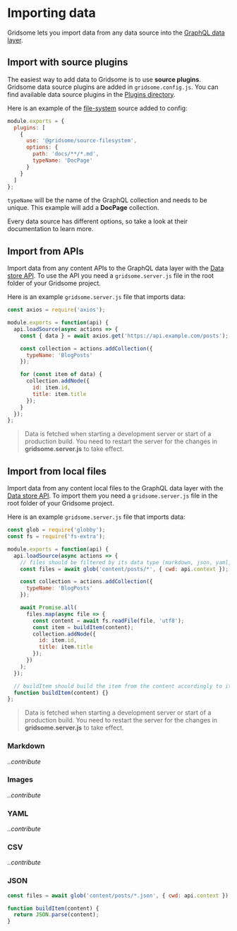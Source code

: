# Importing data

Gridsome lets you import data from any data source into the [GraphQL data layer](/docs/data-layer/).

## Import with source plugins

The easiest way to add data to Gridsome is to use **source plugins**. Gridsome data source plugins are added in `gridsome.config.js`. You can find available data source plugins in the [Plugins directory](/plugins).

Here is an example of the [file-system](/plugins/@gridsome/source-filesystem) source added to config:

```js
module.exports = {
  plugins: [
    {
      use: '@gridsome/source-filesystem',
      options: {
        path: 'docs/**/*.md',
        typeName: 'DocPage'
      }
    }
  ]
};
```

`typeName` will be the name of the GraphQL collection and needs to be unique. This example will add a **DocPage** collection.

Every data source has different options, so take a look at their documentation to learn more.

## Import from APIs

Import data from any content APIs to the GraphQL data layer with the [Data store API](/docs/data-store-api/). To use the API you need a `gridsome.server.js` file in the root folder of your Gridsome project.

Here is an example `gridsome.server.js` file that imports data:

```js
const axios = require('axios');

module.exports = function(api) {
  api.loadSource(async actions => {
    const { data } = await axios.get('https://api.example.com/posts');

    const collection = actions.addCollection({
      typeName: 'BlogPosts'
    });

    for (const item of data) {
      collection.addNode({
        id: item.id,
        title: item.title
      });
    }
  });
};
```

> Data is fetched when starting a development server or start of a production build. You need to restart the server for the changes in **gridsome.server.js** to take effect.

## Import from local files

Import data from any content local files to the GraphQL data layer with the [Data store API](/docs/data-store-api/). To import them you need a `gridsome.server.js` file in the root folder of your Gridsome project.

Here is an example `gridsome.server.js` file that imports data:

```js
const glob = require('globby');
const fs = require('fs-extra');

module.exports = function(api) {
  api.loadSource(async actions => {
    // files should be filtered by its data type (markdown, json, yaml, ...)
    const files = await glob('content/posts/*', { cwd: api.context });

    const collection = actions.addCollection({
      typeName: 'BlogPosts'
    });

    await Promise.all(
      files.map(async file => {
        const content = await fs.readFile(file, 'utf8');
        const item = buildItem(content);
        collection.addNode({
          id: item.id,
          title: item.title
        });
      })
    );
  });

  // buildItem should build the item from the content accordingly to its data type (markdown, json, yaml, ...)
  function buildItem(content) {}
};
```

> Data is fetched when starting a development server or start of a production build. You need to restart the server for the changes in **gridsome.server.js** to take effect.

### Markdown

_..contribute_

### Images

_..contribute_

### YAML

_..contribute_

### CSV

_..contribute_

### JSON

```js
const files = await glob('content/posts/*.json', { cwd: api.context });

function buildItem(content) {
  return JSON.parse(content);
}
```
